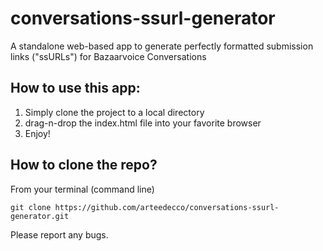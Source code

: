 # conversations-ssurl-generator
A standalone web-based app to generate perfectly formatted submission links ("ssURLs") for Bazaarvoice Conversations

## How to use this app:
1. Simply clone the project to a local directory
2. drag-n-drop the index.html file into your favorite browser
3. Enjoy!

## How to clone the repo?
From your terminal (command line)
```
git clone https://github.com/arteedecco/conversations-ssurl-generator.git
```

Please report any bugs.
